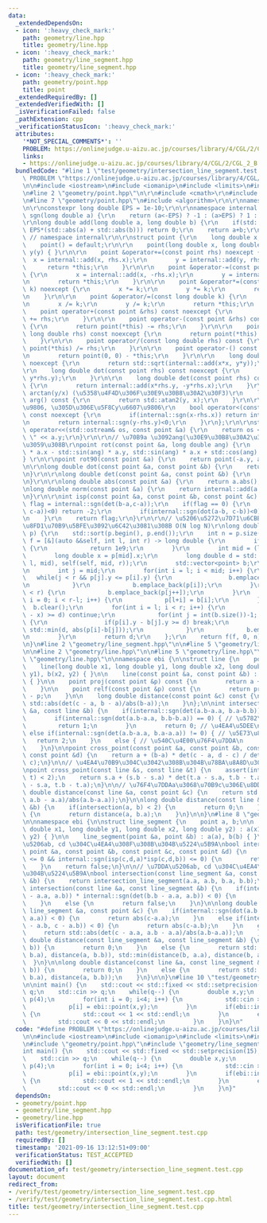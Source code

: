 ```yaml
---
data:
  _extendedDependsOn:
  - icon: ':heavy_check_mark:'
    path: geometry/line.hpp
    title: geometry/line.hpp
  - icon: ':heavy_check_mark:'
    path: geometry/line_segment.hpp
    title: geometry/line_segment.hpp
  - icon: ':heavy_check_mark:'
    path: geometry/point.hpp
    title: point
  _extendedRequiredBy: []
  _extendedVerifiedWith: []
  _isVerificationFailed: false
  _pathExtension: cpp
  _verificationStatusIcon: ':heavy_check_mark:'
  attributes:
    '*NOT_SPECIAL_COMMENTS*': ''
    PROBLEM: https://onlinejudge.u-aizu.ac.jp/courses/library/4/CGL/2/CGL_2_B
    links:
    - https://onlinejudge.u-aizu.ac.jp/courses/library/4/CGL/2/CGL_2_B
  bundledCode: "#line 1 \"test/geometry/intersection_line_segment.test.cpp\"\n#define\
    \ PROBLEM \"https://onlinejudge.u-aizu.ac.jp/courses/library/4/CGL/2/CGL_2_B\"\
    \n\n#include <iostream>\n#include <iomanip>\n#include <limits>\n#include <vector>\n\
    \n#line 2 \"geometry/point.hpp\"\n\r\n#include <cmath>\r\n#include <cassert>\r\
    \n#line 7 \"geometry/point.hpp\"\n#include <algorithm>\r\n\r\nnamespace ebi {\r\
    \n\r\nconstexpr long double EPS = 1e-10;\r\n\r\nnamespace internal {\r\n\r\nint\
    \ sgn(long double a) {\r\n    return (a<-EPS) ? -1 : (a>EPS) ? 1 : 0;\r\n}\r\n\
    \r\nlong double add(long double a, long double b) {\r\n    if(std::abs(a+b) <\
    \ EPS*(std::abs(a) + std::abs(b))) return 0;\r\n    return a+b;\r\n}\r\n\r\n}\
    \ // namespace internal\r\n\r\nstruct point {\r\n    long double x,y;\r\n\r\n\
    \    point() = default;\r\n\r\n    point(long double x, long double y) : x(x),\
    \ y(y) { }\r\n\r\n    point &operator+=(const point rhs) noexcept {\r\n      \
    \  x = internal::add(x, rhs.x);\r\n        y = internal::add(y, rhs.y);\r\n  \
    \      return *this;\r\n    }\r\n\r\n    point &operator-=(const point rhs) noexcept\
    \ {\r\n        x = internal::add(x, -rhs.x);\r\n        y = internal::add(y, -rhs.y);\r\
    \n        return *this;\r\n    }\r\n\r\n    point &operator*=(const long double\
    \ k) noexcept {\r\n        x *= k;\r\n        y *= k;\r\n        return *this;\r\
    \n    }\r\n\r\n    point &operator/=(const long double k) {\r\n        assert(internal::sgn(k)!=0);\r\
    \n        x /= k;\r\n        y /= k;\r\n        return *this;\r\n    }\r\n\r\n\
    \    point operator+(const point &rhs) const noexcept {\r\n        return point(*this)\
    \ += rhs;\r\n    }\r\n\r\n    point operator-(const point &rhs) const noexcept\
    \ {\r\n        return point(*this) -= rhs;\r\n    }\r\n\r\n    point operator*(const\
    \ long double rhs) const noexcept {\r\n        return point(*this) *= rhs;\r\n\
    \    }\r\n\r\n    point operator/(const long double rhs) const {\r\n        return\
    \ point(*this) /= rhs;\r\n    }\r\n\r\n    point operator-() const noexcept {\r\
    \n        return point(0, 0) - *this;\r\n    }\r\n\r\n    long double abs() const\
    \ noexcept {\r\n        return std::sqrt(internal::add(x*x, y*y));\r\n    }\r\n\
    \r\n    long double dot(const point rhs) const noexcept {\r\n        return internal::add(x*rhs.x,\
    \ y*rhs.y);\r\n    }\r\n\r\n    long double det(const point rhs) const noexcept\
    \ {\r\n        return internal::add(x*rhs.y, -y*rhs.x);\r\n    }\r\n\r\n    //\
    \ arctan(y/x) (\u5358\u4F4D\u306F\u30E9\u30B8\u30A2\u30F3)\r\n    long double\
    \ arg() const {\r\n        return std::atan2(y, x);\r\n    }\r\n\r\n    // x\u6607\
    \u9806, \u305D\u306E\u5F8Cy\u6607\u9806\r\n    bool operator<(const point &rhs)\
    \ const noexcept {\r\n        if(internal::sgn(x-rhs.x)) return internal::sgn(x-rhs.x)<0;\r\
    \n        return internal::sgn(y-rhs.y)<0;\r\n    }\r\n};\r\n\r\nstd::ostream&\
    \ operator<<(std::ostream& os, const point &a) {\r\n    return os << a.x << \"\
    \ \" << a.y;\r\n}\r\n\r\n// \u70B9a \u3092ang(\u30E9\u30B8\u30A2\u30F3)\u56DE\u8EE2\
    \u3059\u308B\r\npoint rot(const point &a, long double ang) {\r\n    return point(std::cos(ang)\
    \ * a.x - std::sin(ang) * a.y, std::sin(ang) * a.x + std::cos(ang) * a.y);\r\n\
    } \r\n\r\npoint rot90(const point &a) {\r\n    return point(-a.y, a.x);\r\n}\r\
    \n\r\nlong double dot(const point &a, const point &b) {\r\n    return a.dot(b);\r\
    \n}\r\n\r\nlong double det(const point &a, const point &b) {\r\n    return a.det(b);\r\
    \n}\r\n\r\nlong double abs(const point &a) {\r\n    return a.abs();\r\n}\r\n\r\
    \nlong double norm(const point &a) {\r\n    return internal::add(a.x*a.x, a.y*a.y);\r\
    \n}\r\n\r\nint isp(const point &a, const point &b, const point &c) {\r\n    int\
    \ flag = internal::sgn(det(b-a,c-a));\r\n    if(flag == 0) {\r\n        if(internal::sgn(dot(b-a,\
    \ c-a))<0) return -2;\r\n        if(internal::sgn(dot(a-b, c-b))<0) return +2;\r\
    \n    }\r\n    return flag;\r\n}\r\n\r\n// \u5206\u5272\u7D71\u6CBB\u3067\u6700\
    \u8FD1\u70B9\u5BFE\u3092\u6C42\u3081\u308B O(N log N)\r\nlong double closest_pair(std::vector<point>\
    \ p) {\r\n    std::sort(p.begin(), p.end());\r\n    int n = p.size();\r\n    auto\
    \ f = [&](auto &&self, int l, int r) -> long double {\r\n        if(r-l == 1)\
    \ {\r\n            return 1e9;\r\n        }\r\n        int mid = (l+r)/2;\r\n\
    \        long double x = p[mid].x;\r\n        long double d = std::min(self(self,\
    \ l, mid), self(self, mid, r));\r\n        std::vector<point> b;\r\n        b.reserve(r-l);\r\
    \n        int j = mid;\r\n        for(int i = l; i < mid; i++) {\r\n         \
    \   while(j < r && p[j].y <= p[i].y) {\r\n                b.emplace_back(p[j++]);\r\
    \n            }\r\n            b.emplace_back(p[i]);\r\n        }\r\n        while(j\
    \ < r) {\r\n            b.emplace_back(p[j++]);\r\n        }\r\n        for(int\
    \ i = 0; i < r-l; i++) {\r\n            p[l+i] = b[i];\r\n        }\r\n      \
    \  b.clear();\r\n        for(int i = l; i < r; i++) {\r\n            if(std::abs(p[i].x\
    \ - x) >= d) continue;\r\n            for(int j = int(b.size())-1; j >= 0; j--)\
    \ {\r\n                if(p[i].y - b[j].y >= d) break;\r\n                d =\
    \ std::min(d, abs(p[i]-b[j]));\r\n            }\r\n            b.emplace_back(p[i]);\r\
    \n        }\r\n        return d;\r\n    };\r\n    return f(f, 0, n);\r\n}\r\n\r\
    \n}\n#line 2 \"geometry/line_segment.hpp\"\n\n#line 5 \"geometry/line_segment.hpp\"\
    \n\n#line 2 \"geometry/line.hpp\"\n\n#line 5 \"geometry/line.hpp\"\n\n#line 7\
    \ \"geometry/line.hpp\"\n\nnamespace ebi {\n\nstruct line {\n    point a,b;\n\n\
    \    line(long double x1, long double y1, long double x2, long double y2) : a(x1,\
    \ y1), b(x2, y2) { }\n\n    line(const point &a, const point &b) : a(a), b(b)\
    \ { }\n\n    point proj(const point &p) const {\n        return a + (b-a)*(dot(b-a,p-a)/norm(b-a));\n\
    \    }\n\n    point relf(const point &p) const {\n        return proj(p)*double(2)\
    \ - p;\n    }\n\n    long double distance(const point &c) const {\n    return\
    \ std::abs(det(c - a, b - a)/abs(b-a));\n    }\n};\n\nint intersection(const line\
    \ &a, const line &b) {\n    if(internal::sgn(det(a.b-a.a, b.a-b.b)) != 0) {\n\
    \        if(internal::sgn(dot(a.b-a.a, b.b-b.a)) == 0) { // \u5782\u76F4\n   \
    \         return 1;\n        }\n        return 0; // \u4EA4\u5DEE\n    }\n   \
    \ else if(internal::sgn(det(a.b-a.a, b.a-a.a)) != 0) { // \u5E73\u884C\n     \
    \   return 2;\n    }\n    else { // \u540C\u4E00\u76F4\u7DDA\n        return 3;\n\
    \    }\n}\n\npoint cross_point(const point &a, const point &b, const point &c,\
    \ const point &d) {\n    return a + (b-a) * det(c - a, d - c) / det(b - a, d -\
    \ c);\n}\n\n// \u4EA4\u70B9\u304C\u3042\u308B\u304B\u78BA\u8A8D\u3059\u308B\uFF01\
    \npoint cross_point(const line &s, const line &t) {\n    assert(intersection(s,\
    \ t) < 2);\n    return s.a + (s.b - s.a) * det(t.a - s.a, t.b - t.a) / det(s.b\
    \ - s.a, t.b - t.a);\n}\n\n// \u76F4\u7DDAa\u3068\u70B9c\u306E\u8DDD\u96E2\nlong\
    \ double distance(const line &a, const point &c) {\n    return std::abs(det(c-a.a,\
    \ a.b - a.a)/abs(a.b-a.a));\n}\n\nlong double distance(const line &a, const line\
    \ &b) {\n    if(intersection(a, b) < 2) {\n        return 0;\n    }\n    else\
    \ {\n        return distance(a, b.a);\n    }\n}\n\n}\n#line 8 \"geometry/line_segment.hpp\"\
    \n\nnamespace ebi {\n\nstruct line_segment {\n    point a, b;\n\n    line_segment(long\
    \ double x1, long double y1, long double x2, long double y2) : a(x1, y1), b(x2,\
    \ y2) { }\n\n    line_segment(point &a, point &b) : a(a), b(b) { }\n};\n\n// \u7DDA\
    \u5206ab, cd \u304C\u4EA4\u308F\u308B\u304B\u5224\u5B9A\nbool intersection_line_segment(const\
    \ point &a, const point &b, const point &c, const point &d) {\n    if(internal::sgn(isp(a,b,c)*isp(a,b,d))\
    \ <= 0 && internal::sgn(isp(c,d,a)*isp(c,d,b)) <= 0) {\n        return true;\n\
    \    }\n    return false;\n}\n\n// \u7DDA\u5206ab, cd \u304C\u4EA4\u308F\u308B\
    \u304B\u5224\u5B9A\nbool intersection(const line_segment &a, const line_segment\
    \ &b) {\n    return intersection_line_segment(a.a, a.b, b.a, b.b);\n}\n\nbool\
    \ intersection(const line &a, const line_segment &b) {\n    if(internal::sgn(det(b.a\
    \ - a.a, a.b)) * internal::sgn(det(b.b - a.a, a.b)) < 0) {\n        return true;\n\
    \    }\n    else {\n        return false;\n    }\n}\n\nlong double distance(const\
    \ line_segment &a, const point &c) {\n    if(internal::sgn(dot(a.b - a.a, c -\
    \ a.a)) < 0) {\n        return abs(c-a.a);\n    }\n    else if(internal::sgn(dot(a.a\
    \ - a.b, c - a.b)) < 0) {\n        return abs(c-a.b);\n    }\n    else {\n   \
    \     return std::abs(det(c - a.a, a.b - a.a)/abs(a.b-a.a));\n    }\n}\n\nlong\
    \ double distance(const line_segment &a, const line_segment &b) {\n    if(intersection(a,\
    \ b)) {\n        return 0;\n    }\n    else {\n        return std::min(std::min(distance(a,\
    \ b.a), distance(a, b.b)), std::min(distance(b, a.a), distance(b, a.b)));\n  \
    \  }\n}\n\nlong double distance(const line &a, const line_segment &b) {\n    if(intersection(a,\
    \ b)) {\n        return 0;\n    }\n    else {\n        return std::min(distance(a,\
    \ b.a), distance(a, b.b));\n    }\n}\n\n}\n#line 10 \"test/geometry/intersection_line_segment.test.cpp\"\
    \n\nint main() {\n    std::cout << std::fixed << std::setprecision(15);\n    int\
    \ q;\n    std::cin >> q;\n    while(q--) {\n        double x,y;\n        std::vector<ebi::point>\
    \ p(4);\n        for(int i = 0; i<4; i++) {\n            std::cin >> x >> y;\n\
    \            p[i] = ebi::point(x,y);\n        }\n        if(ebi::intersection_line_segment(p[0],p[1],p[2],p[3]))\
    \ {\n            std::cout << 1 << std::endl;\n        }\n        else {\n   \
    \         std::cout << 0 << std::endl;\n        }\n    }\n}\n"
  code: "#define PROBLEM \"https://onlinejudge.u-aizu.ac.jp/courses/library/4/CGL/2/CGL_2_B\"\
    \n\n#include <iostream>\n#include <iomanip>\n#include <limits>\n#include <vector>\n\
    \n#include \"geometry/point.hpp\"\n#include \"geometry/line_segment.hpp\"\n\n\
    int main() {\n    std::cout << std::fixed << std::setprecision(15);\n    int q;\n\
    \    std::cin >> q;\n    while(q--) {\n        double x,y;\n        std::vector<ebi::point>\
    \ p(4);\n        for(int i = 0; i<4; i++) {\n            std::cin >> x >> y;\n\
    \            p[i] = ebi::point(x,y);\n        }\n        if(ebi::intersection_line_segment(p[0],p[1],p[2],p[3]))\
    \ {\n            std::cout << 1 << std::endl;\n        }\n        else {\n   \
    \         std::cout << 0 << std::endl;\n        }\n    }\n}"
  dependsOn:
  - geometry/point.hpp
  - geometry/line_segment.hpp
  - geometry/line.hpp
  isVerificationFile: true
  path: test/geometry/intersection_line_segment.test.cpp
  requiredBy: []
  timestamp: '2021-09-16 13:12:51+09:00'
  verificationStatus: TEST_ACCEPTED
  verifiedWith: []
documentation_of: test/geometry/intersection_line_segment.test.cpp
layout: document
redirect_from:
- /verify/test/geometry/intersection_line_segment.test.cpp
- /verify/test/geometry/intersection_line_segment.test.cpp.html
title: test/geometry/intersection_line_segment.test.cpp
---
```

